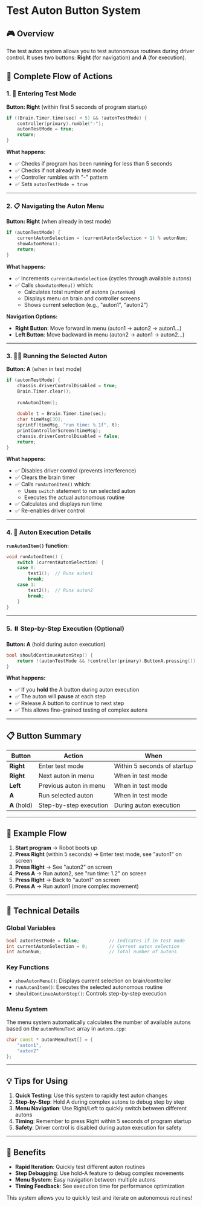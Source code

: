 # Test Auton Button System

## 🎮 Overview

The test auton system allows you to test autonomous routines during driver control. It uses two buttons: **Right** (for navigation) and **A** (for execution).

## 🔄 Complete Flow of Actions

### 1. 🚀 Entering Test Mode
**Button: Right** (within first 5 seconds of program startup)

```cpp
if ((Brain.Timer.time(sec) < 5) && !autonTestMode) {
    controller(primary).rumble("-");
    autonTestMode = true;
    return;
}
```

**What happens:**
- ✅ Checks if program has been running for less than 5 seconds
- ✅ Checks if not already in test mode
- ✅ Controller rumbles with "-" pattern
- ✅ Sets `autonTestMode = true`

---

### 2. 📋 Navigating the Auton Menu
**Button: Right** (when already in test mode)

```cpp
if (autonTestMode) {
    currentAutonSelection = (currentAutonSelection + 1) % autonNum;
    showAutonMenu();
    return;
}
```

**What happens:**
- ✅ Increments `currentAutonSelection` (cycles through available autons)
- ✅ Calls `showAutonMenu()` which:
  - Calculates total number of autons (`autonNum`)
  - Displays menu on brain and controller screens
  - Shows current selection (e.g., "auton1", "auton2")

**Navigation Options:**
- **Right Button**: Move forward in menu (auton1 → auton2 → auton1...)
- **Left Button**: Move backward in menu (auton2 → auton1 → auton2...)

---

### 3. 🏃‍♂️ Running the Selected Auton
**Button: A** (when in test mode)

```cpp
if (autonTestMode) {
    chassis.driverControlDisabled = true;
    Brain.Timer.clear();
    
    runAutonItem(); 
    
    double t = Brain.Timer.time(sec);
    char timeMsg[30];
    sprintf(timeMsg, "run time: %.1f", t);
    printControllerScreen(timeMsg);
    chassis.driverControlDisabled = false;
    return;
}
```

**What happens:**
- ✅ Disables driver control (prevents interference)
- ✅ Clears the brain timer
- ✅ Calls `runAutonItem()` which:
  - Uses `switch` statement to run selected auton
  - Executes the actual autonomous routine
- ✅ Calculates and displays run time
- ✅ Re-enables driver control

---

### 4. 🎯 Auton Execution Details

**`runAutonItem()` function:**
```cpp
void runAutonItem() {
    switch (currentAutonSelection) {
    case 0:
        test1();  // Runs auton1
        break;
    case 1:
        test2();  // Runs auton2
        break;
    }
}
```

---

### 5. ⏸️ Step-by-Step Execution (Optional)
**Button: A** (hold during auton execution)

```cpp
bool shouldContinueAutonStep() {
    return !(autonTestMode && !controller(primary).ButtonA.pressing());
}
```

**What happens:**
- ✅ If you **hold** the A button during auton execution
- ✅ The auton will **pause** at each step
- ✅ Release A button to continue to next step
- ✅ This allows fine-grained testing of complex autons

---

## 📋 Button Summary

| Button | Action | When |
|--------|--------|------|
| **Right** | Enter test mode | Within 5 seconds of startup |
| **Right** | Next auton in menu | When in test mode |
| **Left** | Previous auton in menu | When in test mode |
| **A** | Run selected auton | When in test mode |
| **A** (hold) | Step-by-step execution | During auton execution |

---

## 🎯 Example Flow

1. **Start program** → Robot boots up
2. **Press Right** (within 5 seconds) → Enter test mode, see "auton1" on screen
3. **Press Right** → See "auton2" on screen  
4. **Press A** → Run auton2, see "run time: 1.2" on screen
5. **Press Right** → Back to "auton1" on screen
6. **Press A** → Run auton1 (more complex movement)

---

## 🔧 Technical Details

### Global Variables
```cpp
bool autonTestMode = false;           // Indicates if in test mode
int currentAutonSelection = 0;        // Current auton selection
int autonNum;                         // Total number of autons
```

### Key Functions
- `showAutonMenu()`: Displays current selection on brain/controller
- `runAutonItem()`: Executes the selected autonomous routine
- `shouldContinueAutonStep()`: Controls step-by-step execution

### Menu System
The menu system automatically calculates the number of available autons based on the `autonMenuText` array in `autons.cpp`:

```cpp
char const * autonMenuText[] = {
    "auton1",
    "auton2"
};
```

---

## 💡 Tips for Using

1. **Quick Testing**: Use this system to rapidly test auton changes
2. **Step-by-Step**: Hold A during complex autons to debug step by step
3. **Menu Navigation**: Use Right/Left to quickly switch between different autons
4. **Timing**: Remember to press Right within 5 seconds of program startup
5. **Safety**: Driver control is disabled during auton execution for safety

---

## 🚀 Benefits

- **Rapid Iteration**: Quickly test different auton routines
- **Step Debugging**: Use hold-A feature to debug complex movements
- **Menu System**: Easy navigation between multiple autons
- **Timing Feedback**: See execution time for performance optimization

This system allows you to quickly test and iterate on autonomous routines!